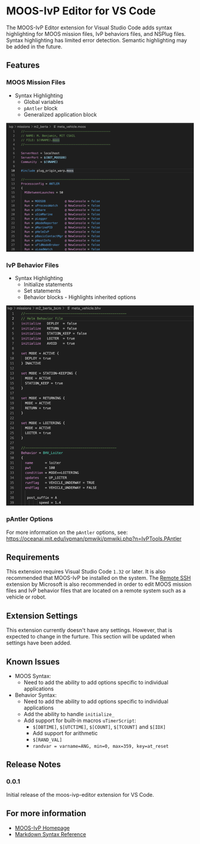 # MOOS-IvP Editor for VS Code

The MOOS-IvP Editor extension for Visual Studio Code adds syntax highlighting for MOOS
mission files, IvP behaviors files, and NSPlug files. Syntax highlighting
has limited error detection. Semantic highlighting may be added in the 
future.

## Features

### MOOS Mission Files

* Syntax Highlighting
  * Global variables
  * `pAntler` block
  * Generalized application block

![MOOS Mission File](https://raw.githubusercontent.com/cgagner/vscode-moos-ivp-editor/main/images/example_mission.png)

### IvP Behavior Files

* Syntax Highlighting
  * Initialize statements
  * Set statements
  * Behavior blocks - Highlights inherited options

![IvP Behavior File](https://raw.githubusercontent.com/cgagner/vscode-moos-ivp-editor/main/images/example_behavior.png)

### pAntler Options

For more information on the `pAntler` options, see: 
https://oceanai.mit.edu/ivpman/pmwiki/pmwiki.php?n=IvPTools.PAntler

## Requirements

This extension requires Visual Studio Code `1.32` or later. It is also
recommended that MOOS-IvP be installed on the system. The 
[Remote SSH](https://marketplace.visualstudio.com/items?itemName=ms-vscode-remote.remote-ssh)
extension by Microsoft is also recommended in order to edit MOOS mission files
and IvP behavior files that are located on a remote system such as a vehicle
or robot.

## Extension Settings

This extension currently doesn't have any settings. However, that is expected
to change in the furture. This section will be updated when settings have been
added.

## Known Issues

* MOOS Syntax:
  * Need to add the ability to add options specific to individual applications
* Behavior Syntax:
  * Need to add the ability to add options specific to individual applications
  * Add the ability to handle `initialize_`
  * Add support for built-in macros `uTimerScript`:
	* `$[DBTIME]`, `$[UTCTIME]`, `$[COUNT]`, `$[TCOUNT]` and `$[IDX]`
	* Add support for arithmetic
	* `$[RAND_VAL]`
	* `randvar = varname=ANG, min=0, max=359, key=at_reset`


## Release Notes

### 0.0.1

Initial release of the moos-ivp-editor extension for VS Code.

## For more information

* [MOOS-IvP Homepage](https://oceanai.mit.edu/moos-ivp)
* [Markdown Syntax Reference](https://help.github.com/articles/markdown-basics/)
